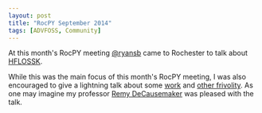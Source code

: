 ```yaml
---
layout: post
title: "RocPY September 2014"
tags: [ADVFOSS, Community]
---
```

At this month's RocPY meeting [@ryansb](http://rsb.io) came
to Rochester to talk about [HFLOSSK](https://github.com/decause/hflossk).

While this was the main focus of this month's RocPY meeting, I was also
encouraged to give a lightning talk about some [work](https://github.com/liam-middlebrook/missing-license)
and [other frivolity](http://reddit.com/r/decausegonewild).
As one may imagine my professor [Remy DeCausemaker](https://github.com/decause)
was pleased with the talk.
